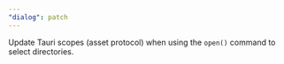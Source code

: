 ```yaml
---
"dialog": patch
---
```


Update Tauri scopes (asset protocol) when using the `open()` command to select directories.
